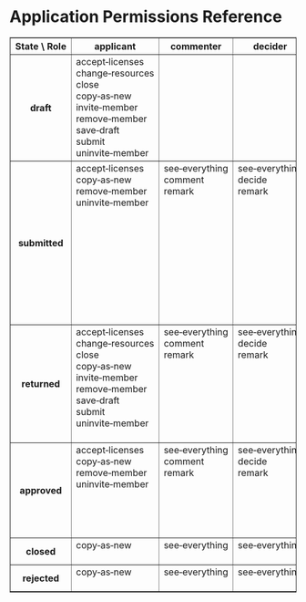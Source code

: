 # Application Permissions Reference

<table border="1">
    <tr>
        <th>State \ Role</th>
        <th>applicant</th>
        <th>commenter</th>
        <th>decider</th>
        <th>everyone‑else</th>
        <th>handler</th>
        <th>member</th>
        <th>past‑commenter</th>
        <th>past‑decider</th>
        <th>reporter</th>
    </tr>
    <tr>
        <th>draft</th>
        <td style="vertical-align: top">
            <!-- role: applicant -->
            <div>accept‑licenses</div>
            <div>change‑resources</div>
            <div>close</div>
            <div>copy‑as‑new</div>
            <div>invite‑member</div>
            <div>remove‑member</div>
            <div>save‑draft</div>
            <div>submit</div>
            <div>uninvite‑member</div>
        </td>
        <td style="vertical-align: top">
            <!-- role: commenter -->
        </td>
        <td style="vertical-align: top">
            <!-- role: decider -->
        </td>
        <td style="vertical-align: top">
            <!-- role: everyone-else -->
            <div>accept‑invitation</div>
        </td>
        <td style="vertical-align: top">
            <!-- role: handler -->
        </td>
        <td style="vertical-align: top">
            <!-- role: member -->
            <div>accept‑licenses</div>
            <div>copy‑as‑new</div>
        </td>
        <td style="vertical-align: top">
            <!-- role: past-commenter -->
        </td>
        <td style="vertical-align: top">
            <!-- role: past-decider -->
        </td>
        <td style="vertical-align: top">
            <!-- role: reporter -->
            <div>see‑everything</div>
            <div>remark</div>
        </td>
    </tr>
    <tr>
        <th>submitted</th>
        <td style="vertical-align: top">
            <!-- role: applicant -->
            <div>accept‑licenses</div>
            <div>copy‑as‑new</div>
            <div>remove‑member</div>
            <div>uninvite‑member</div>
        </td>
        <td style="vertical-align: top">
            <!-- role: commenter -->
            <div>see‑everything</div>
            <div>comment</div>
            <div>remark</div>
        </td>
        <td style="vertical-align: top">
            <!-- role: decider -->
            <div>see‑everything</div>
            <div>decide</div>
            <div>remark</div>
        </td>
        <td style="vertical-align: top">
            <!-- role: everyone-else -->
            <div>accept‑invitation</div>
        </td>
        <td style="vertical-align: top">
            <!-- role: handler -->
            <div>see‑everything</div>
            <div>add‑licenses</div>
            <div>add‑member</div>
            <div>approve</div>
            <div>change‑resources</div>
            <div>close</div>
            <div>invite‑member</div>
            <div>reject</div>
            <div>remark</div>
            <div>remove‑member</div>
            <div>request‑comment</div>
            <div>request‑decision</div>
            <div>return</div>
            <div>uninvite‑member</div>
        </td>
        <td style="vertical-align: top">
            <!-- role: member -->
            <div>accept‑licenses</div>
            <div>copy‑as‑new</div>
        </td>
        <td style="vertical-align: top">
            <!-- role: past-commenter -->
            <div>see‑everything</div>
            <div>remark</div>
        </td>
        <td style="vertical-align: top">
            <!-- role: past-decider -->
            <div>see‑everything</div>
            <div>remark</div>
        </td>
        <td style="vertical-align: top">
            <!-- role: reporter -->
            <div>see‑everything</div>
            <div>remark</div>
        </td>
    </tr>
    <tr>
        <th>returned</th>
        <td style="vertical-align: top">
            <!-- role: applicant -->
            <div>accept‑licenses</div>
            <div>change‑resources</div>
            <div>close</div>
            <div>copy‑as‑new</div>
            <div>invite‑member</div>
            <div>remove‑member</div>
            <div>save‑draft</div>
            <div>submit</div>
            <div>uninvite‑member</div>
        </td>
        <td style="vertical-align: top">
            <!-- role: commenter -->
            <div>see‑everything</div>
            <div>comment</div>
            <div>remark</div>
        </td>
        <td style="vertical-align: top">
            <!-- role: decider -->
            <div>see‑everything</div>
            <div>decide</div>
            <div>remark</div>
        </td>
        <td style="vertical-align: top">
            <!-- role: everyone-else -->
            <div>accept‑invitation</div>
        </td>
        <td style="vertical-align: top">
            <!-- role: handler -->
            <div>see‑everything</div>
            <div>add‑licenses</div>
            <div>add‑member</div>
            <div>change‑resources</div>
            <div>close</div>
            <div>invite‑member</div>
            <div>remark</div>
            <div>remove‑member</div>
            <div>request‑comment</div>
            <div>uninvite‑member</div>
        </td>
        <td style="vertical-align: top">
            <!-- role: member -->
            <div>accept‑licenses</div>
            <div>copy‑as‑new</div>
        </td>
        <td style="vertical-align: top">
            <!-- role: past-commenter -->
            <div>see‑everything</div>
            <div>remark</div>
        </td>
        <td style="vertical-align: top">
            <!-- role: past-decider -->
            <div>see‑everything</div>
            <div>remark</div>
        </td>
        <td style="vertical-align: top">
            <!-- role: reporter -->
            <div>see‑everything</div>
            <div>remark</div>
        </td>
    </tr>
    <tr>
        <th>approved</th>
        <td style="vertical-align: top">
            <!-- role: applicant -->
            <div>accept‑licenses</div>
            <div>copy‑as‑new</div>
            <div>remove‑member</div>
            <div>uninvite‑member</div>
        </td>
        <td style="vertical-align: top">
            <!-- role: commenter -->
            <div>see‑everything</div>
            <div>comment</div>
            <div>remark</div>
        </td>
        <td style="vertical-align: top">
            <!-- role: decider -->
            <div>see‑everything</div>
            <div>decide</div>
            <div>remark</div>
        </td>
        <td style="vertical-align: top">
            <!-- role: everyone-else -->
            <div>accept‑invitation</div>
        </td>
        <td style="vertical-align: top">
            <!-- role: handler -->
            <div>see‑everything</div>
            <div>add‑member</div>
            <div>change‑resources</div>
            <div>close</div>
            <div>invite‑member</div>
            <div>remark</div>
            <div>remove‑member</div>
            <div>uninvite‑member</div>
        </td>
        <td style="vertical-align: top">
            <!-- role: member -->
            <div>accept‑licenses</div>
            <div>copy‑as‑new</div>
        </td>
        <td style="vertical-align: top">
            <!-- role: past-commenter -->
            <div>see‑everything</div>
            <div>remark</div>
        </td>
        <td style="vertical-align: top">
            <!-- role: past-decider -->
            <div>see‑everything</div>
            <div>remark</div>
        </td>
        <td style="vertical-align: top">
            <!-- role: reporter -->
            <div>see‑everything</div>
            <div>remark</div>
        </td>
    </tr>
    <tr>
        <th>closed</th>
        <td style="vertical-align: top">
            <!-- role: applicant -->
            <div>copy‑as‑new</div>
        </td>
        <td style="vertical-align: top">
            <!-- role: commenter -->
            <div>see‑everything</div>
        </td>
        <td style="vertical-align: top">
            <!-- role: decider -->
            <div>see‑everything</div>
        </td>
        <td style="vertical-align: top">
            <!-- role: everyone-else -->
        </td>
        <td style="vertical-align: top">
            <!-- role: handler -->
            <div>see‑everything</div>
        </td>
        <td style="vertical-align: top">
            <!-- role: member -->
            <div>copy‑as‑new</div>
        </td>
        <td style="vertical-align: top">
            <!-- role: past-commenter -->
            <div>see‑everything</div>
            <div>remark</div>
        </td>
        <td style="vertical-align: top">
            <!-- role: past-decider -->
            <div>see‑everything</div>
            <div>remark</div>
        </td>
        <td style="vertical-align: top">
            <!-- role: reporter -->
            <div>see‑everything</div>
            <div>remark</div>
        </td>
    </tr>
    <tr>
        <th>rejected</th>
        <td style="vertical-align: top">
            <!-- role: applicant -->
            <div>copy‑as‑new</div>
        </td>
        <td style="vertical-align: top">
            <!-- role: commenter -->
            <div>see‑everything</div>
        </td>
        <td style="vertical-align: top">
            <!-- role: decider -->
            <div>see‑everything</div>
        </td>
        <td style="vertical-align: top">
            <!-- role: everyone-else -->
        </td>
        <td style="vertical-align: top">
            <!-- role: handler -->
            <div>see‑everything</div>
        </td>
        <td style="vertical-align: top">
            <!-- role: member -->
            <div>copy‑as‑new</div>
        </td>
        <td style="vertical-align: top">
            <!-- role: past-commenter -->
            <div>see‑everything</div>
            <div>remark</div>
        </td>
        <td style="vertical-align: top">
            <!-- role: past-decider -->
            <div>see‑everything</div>
            <div>remark</div>
        </td>
        <td style="vertical-align: top">
            <!-- role: reporter -->
            <div>see‑everything</div>
            <div>remark</div>
        </td>
    </tr>
</table>